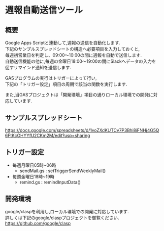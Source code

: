 # 週報自動送信ツール
## 概要
Google Apps Scriptと連動して,週報の送信を自動化します.  
下記のサンプルスプレッドシートの構造へ必要項目を入力しておくと,  
毎週初営業日を判定し、09:00～10:00の間に週報を自動で送信します.  
自動送信機能の他に,毎週の金曜日18:00～19:00の間にSlackへデータの入力を促すリマインド通知を送信します.  
  
GASプログラムの実行はトリガーによって行い,  
下記の「トリガー設定」項目の周期で該当の関数を実行します.  
  
また,当GASプロジェクトは「開発環境」項目の通りローカル環境での開発に対応しています.
## サンプルスプレッドシート
https://docs.google.com/spreadsheets/d/1voZXdKUTCv7P3Bhi8iFNHj4G5Q6FtKcOHYYfU2CKm2M/edit?usp=sharing
## トリガー設定
- 毎週月曜日05時~06時
  - sendMail.gs : setTriggerSendWeeklyMail()
- 毎週金曜日18時~19時
  - remind.gs : remindInputData()
## 開発環境
google/claspを利用し,ローカル環境での開発に対応しています.  
詳しくは下記のgoogle/claspプロジェクトを御覧ください.  
https://github.com/google/clasp
